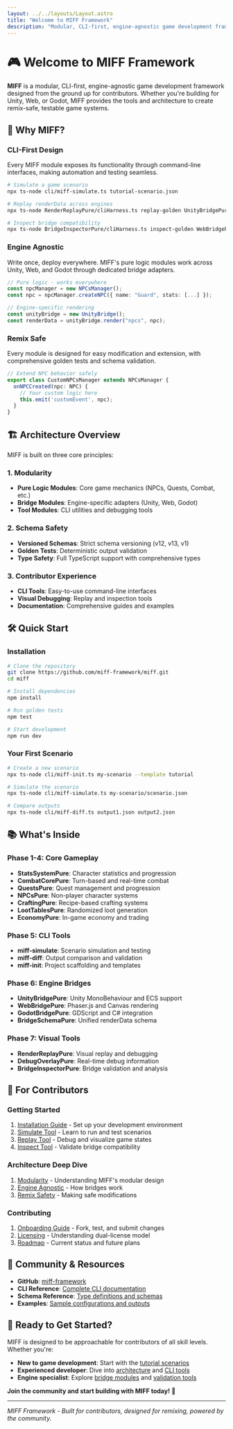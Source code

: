 ```yaml
---
layout: ../../layouts/Layout.astro
title: "Welcome to MIFF Framework"
description: "Modular, CLI-first, engine-agnostic game development framework built for contributors"
---
```


# 🎮 Welcome to MIFF Framework

**MIFF** is a modular, CLI-first, engine-agnostic game development framework designed from the ground up for contributors. Whether you're building for Unity, Web, or Godot, MIFF provides the tools and architecture to create remix-safe, testable game systems.

## 🚀 Why MIFF?

### **CLI-First Design**
Every MIFF module exposes its functionality through command-line interfaces, making automation and testing seamless.

```bash
# Simulate a game scenario
npx ts-node cli/miff-simulate.ts tutorial-scenario.json

# Replay renderData across engines
npx ts-node RenderReplayPure/cliHarness.ts replay-golden UnityBridgePure/tests/goldenBridge.test.ts

# Inspect bridge compatibility
npx ts-node BridgeInspectorPure/cliHarness.ts inspect-golden WebBridgePure/tests/goldenBridge.test.ts
```

### **Engine Agnostic**
Write once, deploy everywhere. MIFF's pure logic modules work across Unity, Web, and Godot through dedicated bridge adapters.

```typescript
// Pure logic - works everywhere
const npcManager = new NPCsManager();
const npc = npcManager.createNPC({ name: "Guard", stats: [...] });

// Engine-specific rendering
const unityBridge = new UnityBridge();
const renderData = unityBridge.render("npcs", npc);
```

### **Remix Safe**
Every module is designed for easy modification and extension, with comprehensive golden tests and schema validation.

```typescript
// Extend NPC behavior safely
export class CustomNPCsManager extends NPCsManager {
  onNPCCreated(npc: NPC) {
    // Your custom logic here
    this.emit('customEvent', npc);
  }
}
```

## 🏗️ Architecture Overview

MIFF is built on three core principles:

### **1. Modularity**
- **Pure Logic Modules**: Core game mechanics (NPCs, Quests, Combat, etc.)
- **Bridge Modules**: Engine-specific adapters (Unity, Web, Godot)
- **Tool Modules**: CLI utilities and debugging tools

### **2. Schema Safety**
- **Versioned Schemas**: Strict schema versioning (v12, v13, v1)
- **Golden Tests**: Deterministic output validation
- **Type Safety**: Full TypeScript support with comprehensive types

### **3. Contributor Experience**
- **CLI Tools**: Easy-to-use command-line interfaces
- **Visual Debugging**: Replay and inspection tools
- **Documentation**: Comprehensive guides and examples

## 🛠️ Quick Start

### Installation

```bash
# Clone the repository
git clone https://github.com/miff-framework/miff.git
cd miff

# Install dependencies
npm install

# Run golden tests
npm test

# Start development
npm run dev
```

### Your First Scenario

```bash
# Create a new scenario
npx ts-node cli/miff-init.ts my-scenario --template tutorial

# Simulate the scenario
npx ts-node cli/miff-simulate.ts my-scenario/scenario.json

# Compare outputs
npx ts-node cli/miff-diff.ts output1.json output2.json
```

## 📚 What's Inside

### **Phase 1-4: Core Gameplay**
- **StatsSystemPure**: Character statistics and progression
- **CombatCorePure**: Turn-based and real-time combat
- **QuestsPure**: Quest management and progression
- **NPCsPure**: Non-player character systems
- **CraftingPure**: Recipe-based crafting systems
- **LootTablesPure**: Randomized loot generation
- **EconomyPure**: In-game economy and trading

### **Phase 5: CLI Tools**
- **miff-simulate**: Scenario simulation and testing
- **miff-diff**: Output comparison and validation
- **miff-init**: Project scaffolding and templates

### **Phase 6: Engine Bridges**
- **UnityBridgePure**: Unity MonoBehaviour and ECS support
- **WebBridgePure**: Phaser.js and Canvas rendering
- **GodotBridgePure**: GDScript and C# integration
- **BridgeSchemaPure**: Unified renderData schema

### **Phase 7: Visual Tools**
- **RenderReplayPure**: Visual replay and debugging
- **DebugOverlayPure**: Real-time debug information
- **BridgeInspectorPure**: Bridge validation and analysis

## 🎯 For Contributors

### **Getting Started**
1. [Installation Guide](/getting-started/install) - Set up your development environment
2. [Simulate Tool](/getting-started/simulate) - Learn to run and test scenarios
3. [Replay Tool](/getting-started/replay) - Debug and visualize game states
4. [Inspect Tool](/getting-started/inspect) - Validate bridge compatibility

### **Architecture Deep Dive**
1. [Modularity](/architecture/modularity) - Understanding MIFF's modular design
2. [Engine Agnostic](/architecture/engine-agnostic) - How bridges work
3. [Remix Safety](/architecture/remix-safety) - Making safe modifications

### **Contributing**
1. [Onboarding Guide](/contributors/onboarding) - Fork, test, and submit changes
2. [Licensing](/contributors/licensing) - Understanding dual-license model
3. [Roadmap](/contributors/roadmap) - Current status and future plans

## 🔗 Community & Resources

- **GitHub**: [miff-framework](https://github.com/miff-framework)
- **CLI Reference**: [Complete CLI documentation](/api/cli)
- **Schema Reference**: [Type definitions and schemas](/api/schema)
- **Examples**: [Sample configurations and outputs](/assets/examples)

## 🎉 Ready to Get Started?

MIFF is designed to be approachable for contributors of all skill levels. Whether you're:

- **New to game development**: Start with the [tutorial scenarios](/getting-started/simulate)
- **Experienced developer**: Dive into [architecture](/architecture/modularity) and [CLI tools](/api/cli)
- **Engine specialist**: Explore [bridge modules](/architecture/engine-agnostic) and [validation tools](/getting-started/inspect)

**Join the community and start building with MIFF today!** 🚀

---

*MIFF Framework - Built for contributors, designed for remixing, powered by the community.*